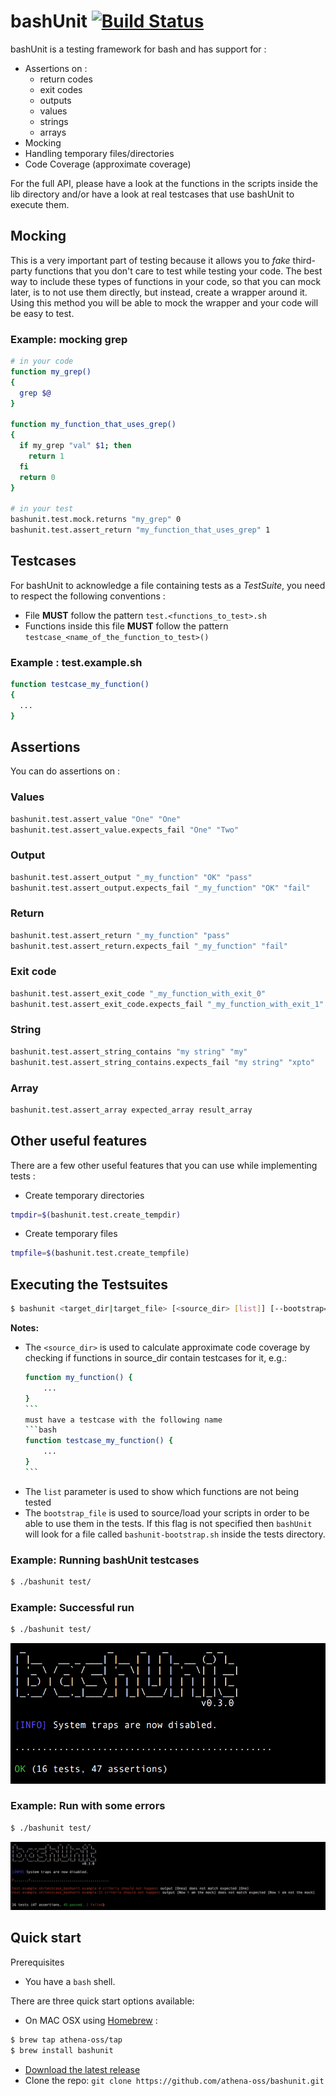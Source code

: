 # bashUnit [![Build Status](https://travis-ci.org/athena-oss/bashunit.svg?branch=master)](https://travis-ci.org/athena-oss/bashunit)

bashUnit is a testing framework for bash and has support for :

* Assertions on :
  * return codes
  * exit codes
  * outputs
  * values
  * strings
  * arrays
* Mocking
* Handling temporary files/directories
* Code Coverage (approximate coverage)

For the full API, please have a look at the functions in the scripts inside the lib directory and/or have a look at real testcases that use bashUnit to execute them.

## Mocking

This is a very important part of testing because it allows you to *fake* third-party functions that you don't care to test while testing your code. The best way to include these types of functions in your code, so that you can mock later, is to not use them directly, but instead, create a wrapper around it. Using this method you will be able to mock the wrapper and your code will be easy to test.

### Example: mocking grep
```bash
# in your code
function my_grep()
{
  grep $@
}

function my_function_that_uses_grep()
{
  if my_grep "val" $1; then
    return 1
  fi
  return 0
}

# in your test
bashunit.test.mock.returns "my_grep" 0
bashunit.test.assert_return "my_function_that_uses_grep" 1
```

## Testcases

For bashUnit to acknowledge a file containing tests as a *TestSuite*, you need to respect the following conventions :

  * File **MUST** follow the pattern `test.<functions_to_test>.sh`
  * Functions inside this file **MUST** follow the pattern `testcase_<name_of_the_function_to_test>()`

### Example : test.example.sh
```bash
function testcase_my_function()
{
  ...
}
```

## Assertions

You can do assertions on :

### Values
```bash
bashunit.test.assert_value "One" "One"
bashunit.test.assert_value.expects_fail "One" "Two"
```

### Output
```bash
bashunit.test.assert_output "_my_function" "OK" "pass"
bashunit.test.assert_output.expects_fail "_my_function" "OK" "fail"
```

### Return
```bash
bashunit.test.assert_return "_my_function" "pass"
bashunit.test.assert_return.expects_fail "_my_function" "fail"
```

### Exit code
```bash
bashunit.test.assert_exit_code "_my_function_with_exit_0"
bashunit.test.assert_exit_code.expects_fail "_my_function_with_exit_1"
```

### String
```bash
bashunit.test.assert_string_contains "my string" "my"
bashunit.test.assert_string_contains.expects_fail "my string" "xpto"
```

### Array
```bash
bashunit.test.assert_array expected_array result_array
```

## Other useful features

There are a few other useful features that you can use while implementing tests :

* Create temporary directories

```bash
tmpdir=$(bashunit.test.create_tempdir)
```


* Create temporary files

```bash
tmpfile=$(bashunit.test.create_tempfile)
```

## Executing the Testsuites
```bash
$ bashunit <target_dir|target_file> [<source_dir> [list]] [--bootstrap=</path/to/file>]
```

**Notes:**
* The `<source_dir>` is used to calculate approximate code coverage by checking if functions in source_dir contain testcases for it, e.g.:
	````bash
	function my_function() {
		...
	}
	```
	must have a testcase with the following name
	```bash
	function testcase_my_function() {
		...
	}
	```

* The `list` parameter is used to show which functions are not being tested
* The `bootstrap_file` is used to source/load your scripts in order to be able to use them in the tests. If this flag is not specified then `bashUnit` will look for a file called `bashunit-bootstrap.sh` inside the tests directory.

### Example: Running bashUnit testcases

```bash
$ ./bashunit test/
```

### Example: Successful run

```bash
$ ./bashunit test/
```
![image](docs/img/success_run.png)

### Example: Run with some errors


```bash
$ ./bashunit test/
```
![image](docs/img/failed_run.png)

## Quick start

Prerequisites
 * You have a `bash` shell.

There are three quick start options available:

* On MAC OSX using [Homebrew](http://brew.sh/) :
```bash
$ brew tap athena-oss/tap
$ brew install bashunit
```
* [Download the latest release](https://github.com/athena-oss/bashunit/releases/latest)
* Clone the repo: `git clone https://github.com/athena-oss/bashunit.git`
